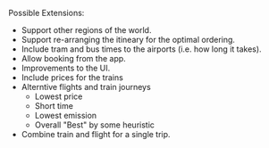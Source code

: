 Possible Extensions:
- Support other regions of the world.
- Support re-arranging the itineary for the optimal ordering.
- Include tram and bus times to the airports (i.e. how long it takes).
- Allow booking from the app.
- Improvements to the UI.
- Include prices for the trains
- Alterntive flights and train journeys
  - Lowest price
  - Short time
  - Lowest emission
  - Overall "Best" by some heuristic
- Combine train and flight for a single trip.

